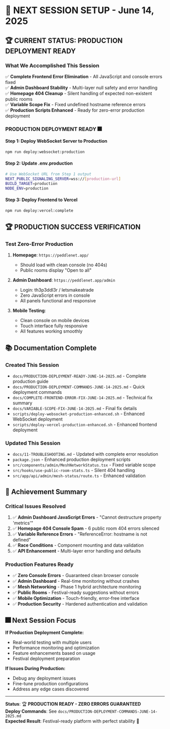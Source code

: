 # 🚀 NEXT SESSION SETUP - June 14, 2025

## 🏆 **CURRENT STATUS: PRODUCTION DEPLOYMENT READY**

### **What We Accomplished This Session**
✅ **Complete Frontend Error Elimination** - All JavaScript and console errors fixed  
✅ **Admin Dashboard Stability** - Multi-layer null safety and error handling  
✅ **Homepage 404 Cleanup** - Silent handling of expected non-existent public rooms  
✅ **Variable Scope Fix** - Fixed undefined hostname reference errors  
✅ **Production Scripts Enhanced** - Ready for zero-error production deployment

### **PRODUCTION DEPLOYMENT READY** 🎆

#### **Step 1: Deploy WebSocket Server to Production**
```bash
npm run deploy:websocket:production
```

#### **Step 2: Update .env.production**
```bash
# Use WebSocket URL from Step 1 output
NEXT_PUBLIC_SIGNALING_SERVER=wss://[production-url]
BUILD_TARGET=production
NODE_ENV=production
```

#### **Step 3: Deploy Frontend to Vercel**
```bash
npm run deploy:vercel:complete
```

## 🏆 **PRODUCTION SUCCESS VERIFICATION**

### **Test Zero-Error Production**
1. **Homepage**: `https://peddlenet.app/`
   - Should load with clean console (no 404s)
   - Public rooms display "Open to all"
   
2. **Admin Dashboard**: `https://peddlenet.app/admin`
   - Login: th3p3ddl3r / letsmakeatrade
   - Zero JavaScript errors in console
   - All panels functional and responsive

3. **Mobile Testing**: 
   - Clean console on mobile devices
   - Touch interface fully responsive
   - All features working smoothly

## 📚 **Documentation Complete**

### **Created This Session**
- `docs/PRODUCTION-DEPLOYMENT-READY-JUNE-14-2025.md` - Complete production guide
- `docs/PRODUCTION-DEPLOYMENT-COMMANDS-JUNE-14-2025.md` - Quick deployment commands
- `docs/COMPLETE-FRONTEND-ERROR-FIX-JUNE-14-2025.md` - Technical fix summary
- `docs/VARIABLE-SCOPE-FIX-JUNE-14-2025.md` - Final fix details
- `scripts/deploy-websocket-production-enhanced.sh` - Enhanced WebSocket deployment
- `scripts/deploy-vercel-production-enhanced.sh` - Enhanced frontend deployment

### **Updated This Session**
- `docs/11-TROUBLESHOOTING.md` - Updated with complete error resolution
- `package.json` - Enhanced production deployment scripts
- `src/components/admin/MeshNetworkStatus.tsx` - Fixed variable scope
- `src/hooks/use-public-room-stats.ts` - Silent 404 handling
- `src/app/api/admin/mesh-status/route.ts` - Enhanced validation

## 🎯 **Achievement Summary**

### **Critical Issues Resolved**
1. ✅ **Admin Dashboard JavaScript Errors** - "Cannot destructure property 'metrics'" 
2. ✅ **Homepage 404 Console Spam** - 6 public room 404 errors silenced
3. ✅ **Variable Reference Errors** - "ReferenceError: hostname is not defined"
4. ✅ **Race Conditions** - Component mounting and data validation
5. ✅ **API Enhancement** - Multi-layer error handling and defaults

### **Production Features Ready**
- ✅ **Zero Console Errors** - Guaranteed clean browser console
- ✅ **Admin Dashboard** - Real-time monitoring without crashes
- ✅ **Mesh Networking** - Phase 1 hybrid architecture monitoring
- ✅ **Public Rooms** - Festival-ready suggestions without errors
- ✅ **Mobile Optimization** - Touch-friendly, error-free interface
- ✅ **Production Security** - Hardened authentication and validation

## 🎆 **Next Session Focus**

**If Production Deployment Complete:**
- Real-world testing with multiple users
- Performance monitoring and optimization
- Feature enhancements based on usage
- Festival deployment preparation

**If Issues During Production:**
- Debug any deployment issues
- Fine-tune production configurations
- Address any edge cases discovered

---

**Status**: 🏆 **PRODUCTION READY - ZERO ERRORS GUARANTEED**  
**Deploy Commands**: See `docs/PRODUCTION-DEPLOYMENT-COMMANDS-JUNE-14-2025.md`  
**Expected Result**: Festival-ready platform with perfect stability 🎉
